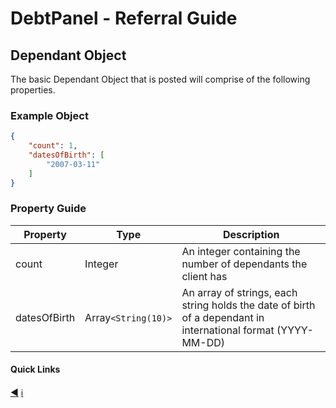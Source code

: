 # DebtPanel - Referral Guide

## Dependant Object

The basic Dependant Object that is posted will comprise of the following properties.

### Example Object

``` json
{
    "count": 1,
    "datesOfBirth": [
        "2007-03-11"
    ]
}
```

### Property Guide

Property | Type | Description
--- | --- | ---
count | Integer | An integer containing the number of dependants the client has
datesOfBirth | Array`<String(10)>` | An array of strings, each string holds the date of birth of a dependant in international format (YYYY-MM-DD)


#### Quick Links

[:arrow_backward:](client.md) [:information_source:](../readme.md)